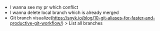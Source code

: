 - I wanna see my pr which conflict
- I wanna delete local branch which is already merged
- Git branch visualize(https://snyk.io/blog/10-git-aliases-for-faster-and-productive-git-workflow/) > List all branches
